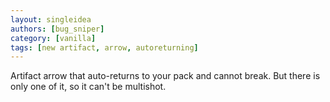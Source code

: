 ```yaml
---
layout: singleidea
authors: [bug_sniper]
category: [vanilla]
tags: [new artifact, arrow, autoreturning]
---
```

Artifact arrow that auto-returns to your pack and cannot break. But there is only one of it, so it can't be multishot.

